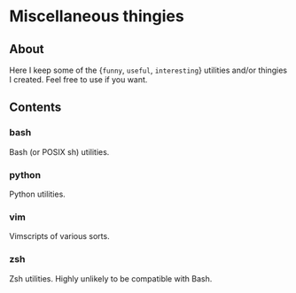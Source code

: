 # Miscellaneous thingies

## About

Here I keep some of the {`funny`, `useful`, `interesting`} utilities and/or thingies
I created. Feel free to use if you want.

## Contents

### bash

Bash (or POSIX sh) utilities.

### python

Python utilities.

### vim

Vimscripts of various sorts.

### zsh

Zsh utilities. Highly unlikely to be compatible with Bash.
